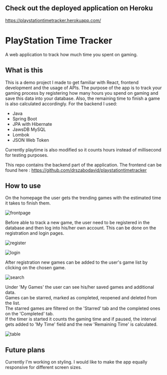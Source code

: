 ## Check out the deployed application on Heroku
https://playstationtimetracker.herokuapp.com/

# PlayStation Time Tracker
A web application to track how much time you spent on gaming.

## What is this
This is a demo project I made to get familiar with React, frontend development and the usage of APIs.
The purpose of the app is to track your gaming process by registering how many hours you spend on gaming and save this data  into your database. Also, the remaining time to finish a game is also calculated accordingly.
For the backend I used:
  - Java
  - Spring Boot
  - JPA with Hibernate
  - JawsDB MySQL
  - Lombok
  - JSON Web Token

Currently playtime is also modified so it counts hours instead of millisecond for testing purposes.

This repo contains the backend part of the application. 
The frontend can be found here : https://github.com/drszabodavid/playstationtimetracker

## How to use

On the homepage the user gets the trending games with the estimated time it takes to finish them.


![frontpage](https://user-images.githubusercontent.com/35307122/71977918-597b1b00-321a-11ea-8ea7-f7bfe3b3cc02.png)

Before able to track a new game, the user need to be registered in the database and then log into his/her own account. This can be done on the registration and login pages.

![register](https://user-images.githubusercontent.com/35307122/71977903-5122e000-321a-11ea-9b7b-fc090a306f38.png)

![login](https://user-images.githubusercontent.com/35307122/71977883-436d5a80-321a-11ea-9fd3-37443a84d980.png)

After registration new games can be added to the user's game list by clicking on the chosen game.

![search](https://user-images.githubusercontent.com/35307122/71977944-6861cd80-321a-11ea-820f-628a0112d97b.png)

Under 'My Games' the user can see his/her saved games and additional data.\
Games can be starred, marked as completed, reopened and deleted from the list.\
The starred games are filtered on the 'Starred' tab and the completed ones on the 'Completed' tab.\
If the timer is started it counts the gaming time and if paused, the interval gets added to 'My Time' field and the new 'Remaining Time' is calculated.

![table](https://user-images.githubusercontent.com/35307122/71977930-613abf80-321a-11ea-8fbf-8140c56c1603.png)

## Future plans

Currently I'm working on styling. I would like to make the app equally responsive for different screen sizes.
